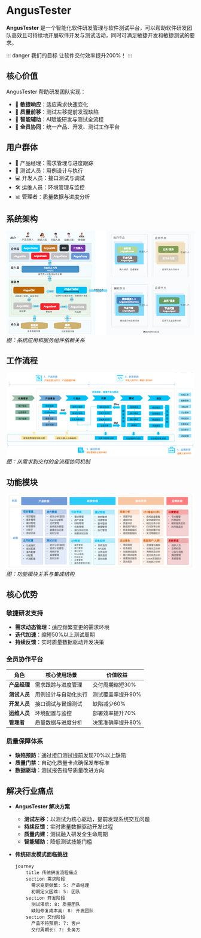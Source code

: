# AngusTester

**AngusTester** 是一个智能化软件研发管理与软件测试平台，可以帮助软件研发团队高效且可持续地开展软件开发与测试活动，同时可满足敏捷开发和敏捷测试的要求。

::: danger <el-icon><Promotion /></el-icon> 我们的目标
让软件交付效率提升200%！
:::

## 核心价值

AngusTester 帮助研发团队实现：
- 🚀 **敏捷响应**：适应需求快速变化
- 🧪 **质量前移**：测试左移提前发现缺陷
- 🤖 **智能辅助**：AI赋能研发与测试全流程
- 👥 **全员协同**：统一产品、开发、测试工作平台

## 用户群体

- 👔 产品经理：需求管理与进度跟踪
- 🧪 测试人员：用例设计与执行
- 💻 开发人员：接口测试与调试
- 🛠️ 运维人员：环境管理与监控
- 📊 管理者：质量数据与进度分析

## 系统架构
![AngusTester-Art.png](./images/AngusTester-Art.png)
*图：系统应用和服务组件依赖关系*

## 工作流程
![AngusTester-Flow.png](./images/AngusTester-Flow.png)
*图：从需求到交付的全流程协同机制*

## 功能模块
![AngusTester-Function.png](./images/AngusTester-Function.png)
*图：功能模块关系与集成结构*

## 核心优势

### <el-icon><CollectionTag /></el-icon> 敏捷研发支持
- **需求动态管理**：适应频繁变更的需求环境
- **迭代加速**：缩短50%以上测试周期
- **持续反馈**：实时质量数据驱动开发决策

### <el-icon><CollectionTag /></el-icon> 全员协作平台
| 角色         | 核心使用场景               | 价值收益               |
|--------------|--------------------------|-----------------------|
| **产品经理** | 需求跟踪与进度管理         | 交付周期缩短30%        |
| **测试人员** | 用例设计与自动化执行       | 测试覆盖率提升90%      |
| **开发人员** | 接口调试与冒烟测试         | 缺陷减少60%            |
| **运维人员** | 环境配置与监控             | 部署效率提升70%        |
| **管理者**   | 质量数据与进度分析         | 决策准确率提升80%      |

### <el-icon><CollectionTag /></el-icon> 质量保障体系
- **缺陷预防**：通过接口测试提前发现70%以上缺陷
- **质量门禁**：自动化质量卡点确保发布标准
- **数据驱动**：测试报告指导质量改进方向

## 解决行业痛点

- **AngusTester 解决方案**
  - **测试左移**：<Badge type="warning">以测试为核心驱动</Badge>，提前发现系统交互问题
  - **持续反馈**：实时质量数据驱动开发过程
  - **质量内建**：测试融入研发全生命周期
  - **智能辅助**：降低测试技能门槛

- **传统研发模式面临挑战**
    ```mermaid
    journey
        title 传统研发流程痛点
        section 需求阶段
          需求变更频繁: 5: 产品经理
          初期定义困难: 5: 团队
        section 开发阶段
          测试滞后: 8: 质量团队
          缺陷修复成本高: 8: 开发团队
        section 交付阶段
          产品不符预期: 7: 客户
          交付周期长: 7: 业务方
    ```
